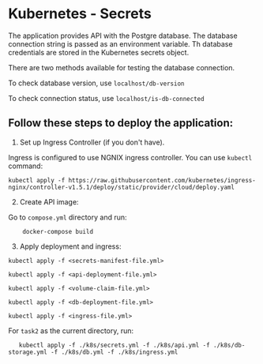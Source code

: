 # Kubernetes - Secrets

The application provides API with the Postgre database. The database connection string is passed as an environment variable.
Th database credentials are stored in the Kubernetes secrets object.

There are two methods available for testing the database connection.

To check database version, use `localhost/db-version`

To check connection status, use `localhost/is-db-connected`

Follow these steps to deploy the application:
---

1. Set up Ingress Controller (if you don't have).

Ingress is configured to use NGNIX ingress controller. You can use `kubectl` command:
  
```
kubectl apply -f https://raw.githubusercontent.com/kubernetes/ingress-nginx/controller-v1.5.1/deploy/static/provider/cloud/deploy.yaml
```
  
2. Create API image:
      
Go to `compose.yml` directory and run:
	
```
    docker-compose build
```
  
3. Apply deployment and ingress:

`kubectl apply -f <secrets-manifest-file.yml>`
    
`kubectl apply -f <api-deployment-file.yml>`

`kubectl apply -f <volume-claim-file.yml>`

`kubectl apply -f <db-deployment-file.yml>`
    
`kubectl apply -f <ingress-file.yml>`
  
For `task2` as the current directory, run:
  
```
   kubectl apply -f ./k8s/secrets.yml -f ./k8s/api.yml -f ./k8s/db-storage.yml -f ./k8s/db.yml -f ./k8s/ingress.yml
```

